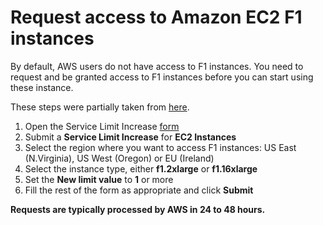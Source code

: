 # Request access to Amazon EC2 F1 instances

By default, AWS users do not have access to F1 instances.
You need to request and be granted access to F1 instances before you can start using these instance.

These steps were partially taken from [here](https://github.com/Xilinx/SDAccel_Examples/wiki/Prerequisites-for-working-with-SDAccel-on-AWS-F1).

1. Open the Service Limit Increase [form](http://aws.amazon.com/contact-us/ec2-request)
1. Submit a **Service Limit Increase** for **EC2 Instances**
1. Select the region where you want to access F1 instances: US East (N.Virginia), US West (Oregon) or EU (Ireland)
1. Select the instance type, either **f1.2xlarge** or **f1.16xlarge**
1. Set the **New limit value** to **1** or more
1. Fill the rest of the form as appropriate and click **Submit**


**Requests are typically processed by AWS in 24 to 48 hours.**
